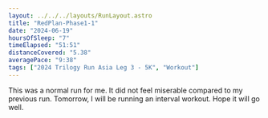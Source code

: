 ```yaml
---
layout: ../../../layouts/RunLayout.astro
title: "RedPlan-Phase1-1"
date: "2024-06-19"
hoursOfSleep: "7"
timeElapsed: "51:51"
distanceCovered: "5.38"
averagePace: "9:38"
tags: ["2024 Trilogy Run Asia Leg 3 - 5K", "Workout"]
---
```


This was a normal run for me. It did not feel miserable compared to my previous run. Tomorrow, I will be running an interval workout. Hope it will go well.

